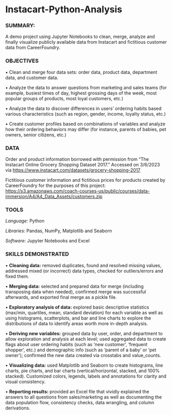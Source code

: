 # Instacart-Python-Analysis
### SUMMARY: 
A demo project using Jupyter Notebooks to clean, merge, analyze and finally visualize publicly available data from Instacart and fictitious customer data from CareerFoundry.

### OBJECTIVES
•	Clean and merge four data sets: order data, product data, department data, and customer data.

•	Analyze the data to answer questions from marketing and sales teams (for example, busiest times of day, highest grossing days of the week, most popular groups of products, most loyal customers, etc.)

•	Analyze the data to discover differences in users’ ordering habits based various characteristics (such as region, gender, income, loyalty status, etc.)

•	Create customer profiles based on combinations of variables and analyze how their ordering behaviors may differ (for instance, parents of babies, pet owners, senior citizens, etc.)

### DATA
Order and product information borrowed with permission from “The Instacart Online Grocery Shopping Dataset 2017.” Accessed on 3/6/2023 via https://www.instacart.com/datasets/grocery-shopping-2017

Fictitious customer information and fictitious prices for products created by CareerFoundry for the purposes of this project: https://s3.amazonaws.com/coach-courses-us/public/courses/data-immersion/A4/A4_Data_Assets/customers.zip 


### TOOLS
*Language:* Python

*Libraries:* Pandas, NumPy, Matplotlib and Seaborn

*Software:* Jupyter Notebooks and Excel


### SKILLS DEMONSTRATED
•	**Cleaning data:** removed duplicates, found and resolved missing values, addressed mixed (or incorrect) data types, checked for outliers/errors and fixed them.

•	**Merging data:** selected and prepared data for merge (including transposing data when needed), confirmed merge was successful afterwards, and exported final merge as a pickle file.

•	**Exploratory analysis of data:** explored basic descriptive statistics (max/min, quartiles, mean, standard deviation) for each variable as well as using histograms, scatterplots, and bar and line charts to explore the distributions of data to identify areas worth more in-depth analysis.

•	**Deriving new variables:** grouped data by user, order, and department to allow exploration and analysis at each level; used aggregated data to create flags about user ordering habits (such as ‘new customer’, ‘frequent shopper’, etc.) and demographic info (such as ‘parent of a baby’ or ‘pet owner’); confirmed the new data created via crosstabs and value_counts. 

•	**Visualizing data:** used Matplotlib and Seaborn to create histograms, line charts, pie charts, and bar charts (vertical/horizontal, stacked, and 100% stacked).  Customized colors, legends, labels and annotations for clarity and visual consistency. 

•	**Reporting results:** provided an Excel file that vividly explained the answers to all questions from sales/marketing as well as documenting the data population flow, consistency checks, data wrangling, and column derivations.
